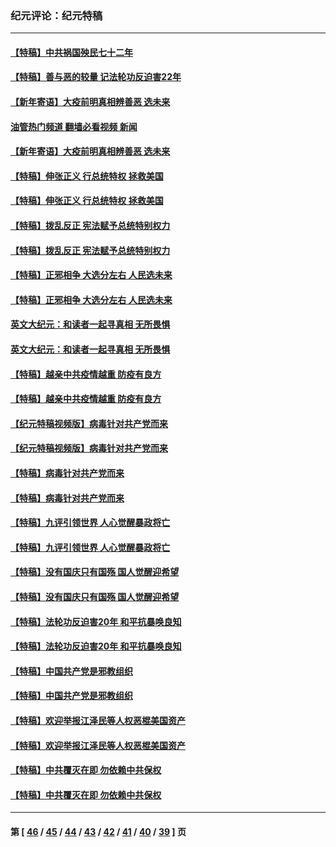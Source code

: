 ### 纪元评论：纪元特稿
---
#### [【特稿】中共祸国殃民七十二年](../../pages/nsc424/n13272607.md?04080330) 
#### [【特稿】善与恶的较量 记法轮功反迫害22年](../../pages/nsc424/n13086597.md?04080330) 
#### [【新年寄语】大疫前明真相辨善恶 选未来](../../pages/nsc424/n12660855.md?04080330) 
#### [油管热门频道 翻墙必看视频 新闻](ok?04080330)
#### [【新年寄语】大疫前明真相辨善恶 选未来](../../pages/nsc424/n12660855.md?04080330) 
#### [【特稿】伸张正义 行总统特权 拯救美国](../../pages/nsc424/n12616806.md?04080330) 
#### [【特稿】伸张正义 行总统特权 拯救美国](../../pages/nsc424/n12616806.md?04080330) 
#### [【特稿】拨乱反正 宪法赋予总统特别权力](../../pages/nsc424/n12598306.md?04080330) 
#### [【特稿】拨乱反正 宪法赋予总统特别权力](../../pages/nsc424/n12598306.md?04080330) 
#### [【特稿】正邪相争 大选分左右 人民选未来](../../pages/nsc424/n12545208.md?04080330) 
#### [【特稿】正邪相争 大选分左右 人民选未来](../../pages/nsc424/n12545208.md?04080330) 
#### [英文大纪元：和读者一起寻真相 无所畏惧](../../pages/nsc424/n12542027.md?04080330) 
#### [英文大纪元：和读者一起寻真相 无所畏惧](../../pages/nsc424/n12542027.md?04080330) 
#### [【特稿】越亲中共疫情越重 防疫有良方](../../pages/nsc424/n12042989.md?04080330) 
#### [【特稿】越亲中共疫情越重 防疫有良方](../../pages/nsc424/n12042989.md?04080330) 
#### [【纪元特稿视频版】病毒针对共产党而来](../../pages/nsc424/n11977328.md?04080330) 
#### [【纪元特稿视频版】病毒针对共产党而来](../../pages/nsc424/n11977328.md?04080330) 
#### [【特稿】病毒针对共产党而来](../../pages/nsc424/n11928818.md?04080330) 
#### [【特稿】病毒针对共产党而来](../../pages/nsc424/n11928818.md?04080330) 
#### [【特稿】九评引领世界 人心觉醒暴政将亡](../../pages/nsc424/n11660496.md?04080330) 
#### [【特稿】九评引领世界 人心觉醒暴政将亡](../../pages/nsc424/n11660496.md?04080330) 
#### [【特稿】没有国庆只有国殇 国人觉醒迎希望](../../pages/nsc424/n11549354.md?04080330) 
#### [【特稿】没有国庆只有国殇 国人觉醒迎希望](../../pages/nsc424/n11549354.md?04080330) 
#### [【特稿】法轮功反迫害20年 和平抗暴唤良知](../../pages/nsc424/n11389135.md?04080330) 
#### [【特稿】法轮功反迫害20年 和平抗暴唤良知](../../pages/nsc424/n11389135.md?04080330) 
#### [【特稿】中国共产党是邪教组织](../../pages/nsc424/n11355551.md?04080330) 
#### [【特稿】中国共产党是邪教组织](../../pages/nsc424/n11355551.md?04080330) 
#### [【特稿】欢迎举报江泽民等人权恶棍美国资产](../../pages/nsc424/n11303040.md?04080330) 
#### [【特稿】欢迎举报江泽民等人权恶棍美国资产](../../pages/nsc424/n11303040.md?04080330) 
#### [【特稿】中共覆灭在即 勿依赖中共保权](../../pages/nsc424/n11278510.md?04080330) 
#### [【特稿】中共覆灭在即 勿依赖中共保权](../../pages/nsc424/n11278510.md?04080330) 

---
#### 第 [ [46](./46.md?04080330) / [45](./45.md?04080330) / [44](./44.md?04080330) / [43](./43.md?04080330) / [42](./42.md?04080330) / [41](./41.md?04080330) / [40](./40.md?04080330) / [39](./39.md?04080330) ] 页
